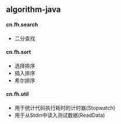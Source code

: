## algorithm-java#### cn.fh.search* 二分查找#### cn.fh.sort* 选择排序* 插入排序* 希尔排序#### cn.fh.util* 用于统计代码执行耗时的计时器(Stopwatch)* 用于从Stdin中读入测试数据(ReadData)